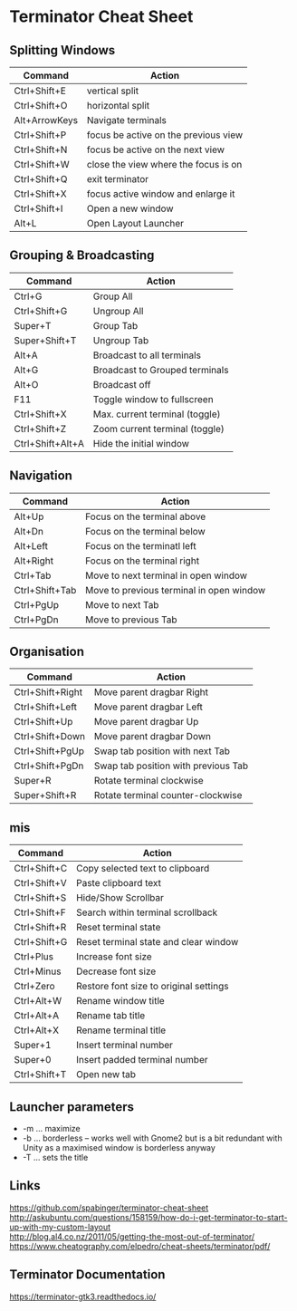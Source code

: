 # Terminator Cheat Sheet


## Splitting Windows

| Command  | Action |
| ------------- | ------------- |
| Ctrl+Shift+E | vertical split |
| Ctrl+Shift+O | horizontal split |
| Alt+ArrowKeys | Navigate terminals |
| Ctrl+Shift+P | focus be active on the previous view |
| Ctrl+Shift+N | focus be active on the next view |
| Ctrl+Shift+W | close the view where the focus is on |
| Ctrl+Shift+Q | exit terminator |
| Ctrl+Shift+X | focus active window and enlarge it |
| Ctrl+Shift+I | Open a new window |
| Alt+L | Open Layout Launcher |



## Grouping & Broadcasting

| Command  | Action |
| ------------- | ------------- |
| Ctrl+G  | Group All  |
| Ctrl+Shift+G | Ungroup All |
| Super+T | Group Tab | 
| Super+Shift+T | Ungroup Tab | 
| Alt+A | Broadcast to all terminals |
| Alt+G | Broadcast to Grouped terminals |
| Alt+O | Broadcast off |
| F11 | Toggle window to fullscreen |
| Ctrl+Shift+X | Max. current terminal (toggle) |
| Ctrl+Shift+Z | Zoom current terminal (toggle) |
| Ctrl+Shift+Alt+A | Hide the initial window |


## Navigation 

| Command  | Action |
| ------------- | ------------- |
| Alt+Up | Focus on the terminal above |
| Alt+Dn | Focus on the terminal below |
| Alt+Left | Focus on the terminatl left |
| Alt+Right | Focus on the terminal right |
| Ctrl+Tab | Move to next terminal in open window |
| Ctrl+Shift+Tab | Move to previous terminal in open window |
| Ctrl+PgUp | Move to next Tab |
| Ctrl+PgDn | Move to previous Tab |

## Organisation

|Command | Action |
| ----------------- | ----------------|
| Ctrl+Shift+Right | Move parent dragbar Right |
| Ctrl+Shift+Left | Move parent dragbar Left |
| Ctrl+Shift+Up | Move parent dragbar Up |
| Ctrl+Shift+Down | Move parent dragbar Down |
| Ctrl+Shift+PgUp | Swap tab position with next Tab |
| Ctrl+Shift+PgDn | Swap tab position with previous Tab|
| Super+R | Rotate terminal clockwise |
| Super+Shift+R | Rotate terminal counter-clockwise |


## mis
| Command | Action |
| ----------|-----------|
| Ctrl+Shift+C | Copy selected text to clipboard |
| Ctrl+Shift+V | Paste clipboard text |
| Ctrl+Shift+S | Hide/Show Scrollbar |
| Ctrl+Shift+F | Search within terminal scrollback |
| Ctrl+Shift+R | Reset terminal state |
| Ctrl+Shift+G | Reset terminal state and clear window |
| Ctrl+Plus | Increase font size |
| Ctrl+Minus | Decrease font size |
| Ctrl+Zero | Restore font size to original settings |
| Ctrl+Alt+W | Rename window title |
| Ctrl+Alt+A | Rename tab title |
| Ctrl+Alt+X | Rename terminal title |
| Super+1 | Insert terminal number |
| Super+0 | Insert padded terminal number |
| Ctrl+Shift+T | Open new tab |


## Launcher parameters

* -m ... maximize
* -b ... borderless – works well with Gnome2 but is a bit redundant with Unity as a maximised window is borderless anyway
* -T ... sets the title

## Links
https://github.com/spabinger/terminator-cheat-sheet   <br/>
http://askubuntu.com/questions/158159/how-do-i-get-terminator-to-start-up-with-my-custom-layout   <br/>
http://blog.al4.co.nz/2011/05/getting-the-most-out-of-terminator/   <br/>
https://www.cheatography.com/elpedro/cheat-sheets/terminator/pdf/   <br/>

## Terminator Documentation

https://terminator-gtk3.readthedocs.io/
